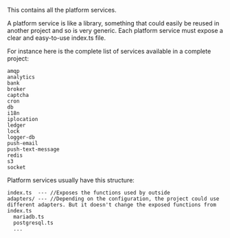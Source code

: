 This contains all the platform services.

A platform service is like a library, something that could easily be reused in another project and so is very generic.
Each platform service must expose a clear and easy-to-use index.ts file.

For instance here is the complete list of services available in a complete project:

```
amqp
analytics
bank
broker
captcha
cron
db
i18n
iplocation
ledger
lock
logger-db
push-email
push-text-message
redis
s3
socket
```

Platform services usually have this structure:

```
index.ts  --- //Exposes the functions used by outside
adapters/ --- //Depending on the configuration, the project could use different adapters. But it doesn't change the exposed functions from index.ts
  mariadb.ts
  postgresql.ts
  ...
```
